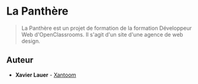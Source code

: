 # La Panthère

> La Panthère est un projet de formation de la formation Développeur Web d'OpenClassrooms. Il s'agit d'un site d'une agence de web design.

## Auteur

* **Xavier Lauer** - [Xantoom](https://github.com/Xantoom)
